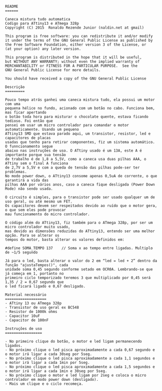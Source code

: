 
    README
    ======
	  
    Caneca mistura tudo automatica
    Codigo para ATtiny13 e ATmega 328p
    Copyright (C) 2015  Ronaldo Rezende Junior (naldin.net at gmail)

    This program is free software: you can redistribute it and/or modify
    it under the terms of the GNU General Public License as published by
    the Free Software Foundation, either version 3 of the License, or
    (at your option) any later version.

    This program is distributed in the hope that it will be useful,
    but WITHOUT ANY WARRANTY; without even the implied warranty of
    MERCHANTABILITY or FITNESS FOR A PARTICULAR PURPOSE.  See the
    GNU General Public License for more details.

    You should have received a copy of the GNU General Public License
    
    Descrição
    =========
    
    Pouco tempo atrás ganhei uma caneca mistura tudo, ela possui um motor com uma 
    pequena hélice no fundo, acionado com um botão no cabo. Funciona bem, mas ficar apertando 
    o botão toda hora para misturar o chocolate quente, estava ficando tedioso. Foi então que 
    pensei em usar um micro controlador para comandar o motor automaticamente. Usando um pequeno 
    ATtiny13 SMD que estava parado aqui, um transistor, resistor, led e capacitores de placas 
    usadas que tenho para retirar componentes, fiz um sistema automático. O funncionamento segue 
    abaixo nas instruções de uso. O ATtiny usado é um 13A, este A é importante porque sua tensão 
    de trabalho é de 1,8 a 5,5V, como a caneca usa duas pilhas AAA, o ATtiny sem o final A funciona 
    de 2,7V a 5,5V e com a queda de tensão das pilhas pode-ser ter problemas.
    No modo power down, o ATtiny13 consome apenas 0,5uA de corrente, o que garantirá a vida das 
    pilhas AAA por vários anos, caso a caneca fique desligada (Power Down Mode) não sendo usada.
    
    O circuito é simples, para o transistor pode ser usado qualquer um de uso geral, ou até mesmo um FET. 
    Os capacitores devem ser respeitados devido ao ruído que o motor gera, o que sem eles pode provocar 
    mau funcionamento do micro controlador.
    
    O código além do ATtiny13, fiz também para o ATmega 328p, por ser um micro controlador muito usado, 
    mas devido as dimensões reduzidas do ATtiny13, entendo ser uma melhor opção. Para se alterar os 
    tempos do motor, basta alterar os valores definidos em:
    
    #define SOMA_TEMPO 137    // Soma x ao tempo entre ligadas. Multiplo de ~1/5 segundo
    
    Já para o led, basta alterar o valor do 2 em “led = led + 2” dentro da função "ajustaTempos()", cada 
    unidade soma 0,45 segundo conforme setado em OCR0A. Lembrando-se que já começa em 1, portanto no 
    primeiro ciclo temporizado teremos 3 que multiplicado por 0,45 será 1,35 / 2 = 0,67 segundo que 
    o led ficará ligado e 0,67 desligado.
    
    Material necessário
    ===================
    - ATtiny 13 ou ATmega 328p
    - Transistor de uso geral ex BC548
    - Resistor de 1000k ohms
    - Capacitor 10uF
    - Capacitor de 100nF
    
    Instruções de uso
    =================
    
    - No primeiro clique do botão, o motor e led ligam permanecendo ligados.
    - No próximo clique o led pisca aproximadamente a cada 0,67 segundo e o motor irá ligar a cada 30seg por 5seg.
    - No próximo clique o led pisca aproximadamente a cada 1,1 segundos e o motor irá ligar a cada 1min por 5seg.
    - No próximo clique o led pisca aproximadamente a cada 1,5 segundos e o motor irá ligar a cada 1min e 30seg por 5seg.
    - No próximo clique o motor e led ligam por 2seg e coloca o micro controlador em modo power down (desligado).
    - Mais um clique e o ciclo recomeça.
